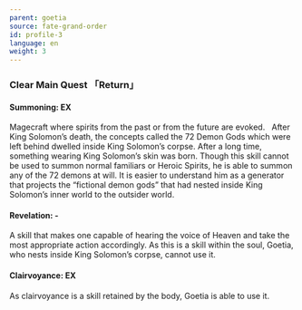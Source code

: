 ```yaml
---
parent: goetia
source: fate-grand-order
id: profile-3
language: en
weight: 3
---
```


### Clear Main Quest 「Return」

#### Summoning: EX

Magecraft where spirits from the past or from the future are evoked.  
After King Solomon’s death, the concepts called the 72 Demon Gods which were left behind dwelled inside King Solomon’s corpse. After a long time, something wearing King Solomon’s skin was born. 
Though this skill cannot be used to summon normal familiars or Heroic Spirits, he is able to summon any of the 72 demons at will. It is easier to understand him as a generator that projects the “fictional demon gods” that had nested inside King Solomon’s inner world to the outsider world.

#### Revelation: -

A skill that makes one capable of hearing the voice of Heaven and take the most appropriate action accordingly.
As this is a skill within the soul, Goetia, who nests inside King Solomon’s corpse, cannot use it.

#### Clairvoyance: EX

As clairvoyance is a skill retained by the body, Goetia is able to use it.
